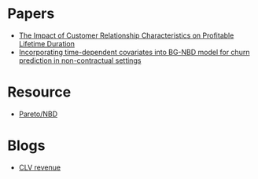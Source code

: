# Papers
* [The Impact of Customer Relationship Characteristics on Profitable Lifetime Duration](https://pdfs.semanticscholar.org/e7e9/6f01cc48e69f028bb68a272399fd4c435933.pdf)
* [Incorporating time-dependent covariates into BG-NBD
model for churn prediction in non-contractual settings](http://steppechange.com/wp-content/uploads/2017/06/SSRN-id2905307.pdf)

# Resource
* [Pareto/NBD](https://university.custora.com/for-marketers/clv/advanced/pareto-nbd)

# Blogs
* [CLV revenue](https://www.datascience.com/blog/intro-to-predictive-modeling-for-customer-lifetime-value)

